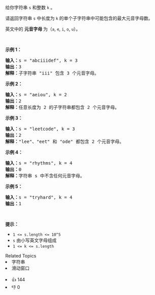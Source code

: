 <p>给你字符串 <code>s</code> 和整数 <code>k</code> 。</p>

<p>请返回字符串 <code>s</code> 中长度为 <code>k</code> 的单个子字符串中可能包含的最大元音字母数。</p>

<p>英文中的 <strong>元音字母 </strong>为（<code>a</code>, <code>e</code>, <code>i</code>, <code>o</code>, <code>u</code>）。</p>

<p>&nbsp;</p>

<p><strong>示例 1：</strong></p>

<pre><strong>输入：</strong>s = "abciiidef", k = 3
<strong>输出：</strong>3
<strong>解释：</strong>子字符串 "iii" 包含 3 个元音字母。
</pre>

<p><strong>示例 2：</strong></p>

<pre><strong>输入：</strong>s = "aeiou", k = 2
<strong>输出：</strong>2
<strong>解释：</strong>任意长度为 2 的子字符串都包含 2 个元音字母。
</pre>

<p><strong>示例 3：</strong></p>

<pre><strong>输入：</strong>s = "leetcode", k = 3
<strong>输出：</strong>2
<strong>解释：</strong>"lee"、"eet" 和 "ode" 都包含 2 个元音字母。
</pre>

<p><strong>示例 4：</strong></p>

<pre><strong>输入：</strong>s = "rhythms", k = 4
<strong>输出：</strong>0
<strong>解释：</strong>字符串 s 中不含任何元音字母。
</pre>

<p><strong>示例 5：</strong></p>

<pre><strong>输入：</strong>s = "tryhard", k = 4
<strong>输出：</strong>1
</pre>

<p>&nbsp;</p>

<p><strong>提示：</strong></p>

<ul> 
 <li><code>1 &lt;= s.length &lt;= 10^5</code></li> 
 <li><code>s</code> 由小写英文字母组成</li> 
 <li><code>1 &lt;= k &lt;= s.length</code></li> 
</ul>

<div><div>Related Topics</div><div><li>字符串</li><li>滑动窗口</li></div></div><br><div><li>👍 144</li><li>👎 0</li></div>